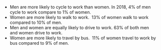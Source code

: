 * Men are more likely to cycle to work than women. In 2018, 4% of men cycle to work compare to 1% of women.
* Women are more likely to walk to work.  13% of women walk to work compared to 10% of men.
* Men and women are equally likely to drive to work. 63% of both men and women drive to work.
* Women are more likely to travel by bus.  11% of women travel to work by bus compared to 9% of men.

